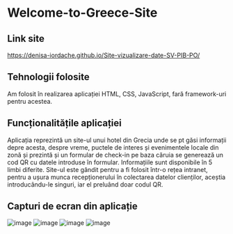 # Welcome-to-Greece-Site

## Link site
https://denisa-iordache.github.io/Site-vizualizare-date-SV-PIB-PO/

## Tehnologii folosite
 Am folosit în realizarea aplicației HTML, CSS, JavaScript, fară framework-uri pentru acestea.<br />

## Funcționalitățile aplicației
  Aplicația reprezintă un site-ul unui hotel din Grecia unde se pt găsi informații depre acesta, despre vreme, puctele de interes și evenimentele locale din zonă și prezintă și un formular de check-in pe baza căruia se generează un cod QR cu datele introduse în formular. 
  Informațiile sunt disponibile în 5 limbi diferite.
  Site-ul este gândit pentru a fi folosit într-o rețea intranet, pentru a ușura munca recepționerului în colectarea datelor clienților, aceștia introducându-le singuri, iar el preluând doar codul QR.
 ## Capturi de ecran din aplicație
 ![image](https://user-images.githubusercontent.com/74931542/195368232-91328e19-2b33-41e2-af76-08593230eed6.png)
 ![image](https://user-images.githubusercontent.com/74931542/195368361-e70db1f8-bc9b-4f62-ad4c-be51e0e24de1.png)
 ![image](https://user-images.githubusercontent.com/74931542/195368493-5e4daff6-4ff4-4577-a75b-6a7951b378d2.png)
 ![image](https://user-images.githubusercontent.com/74931542/195368778-212522c4-bfe9-4d1f-9e01-1d9e28fb3b63.png)

